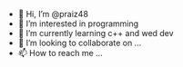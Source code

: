 - 👋 Hi, I’m @praiz48
- 👀 I’m interested in programming 
- 🌱 I’m currently learning c++ and wed dev
- 💞️ I’m looking to collaborate on ...
- 📫 How to reach me ...

<!---
praiz48/praiz48 is a ✨ special ✨ repository because its `README.md` (this file) appears on your GitHub profile.
You can click the Preview link to take a look at your changes.
--->
